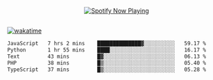 

<p align="center">
  <a href="https://open.spotify.com/user/31ljmyymhthokwewwcd6dsdmvprm" target="_blank"><img src="https://novatorem-psi-rosy.vercel.app/api/spotify" alt="Spotify Now Playing"/></a>
</p>

##

[![wakatime](https://wakatime.com/badge/user/87646243-158a-4241-a3cb-668e1fa2dbb8.svg)](https://wakatime.com/@87646243-158a-4241-a3cb-668e1fa2dbb8)
<!--START_SECTION:waka-->

```txt
JavaScript   7 hrs 2 mins    ██████████████▓░░░░░░░░░░   59.17 %
Python       1 hr 55 mins    ████░░░░░░░░░░░░░░░░░░░░░   16.17 %
Text         43 mins         █▓░░░░░░░░░░░░░░░░░░░░░░░   06.13 %
PHP          38 mins         █▒░░░░░░░░░░░░░░░░░░░░░░░   05.40 %
TypeScript   37 mins         █▒░░░░░░░░░░░░░░░░░░░░░░░   05.28 %
```

<!--END_SECTION:waka-->

